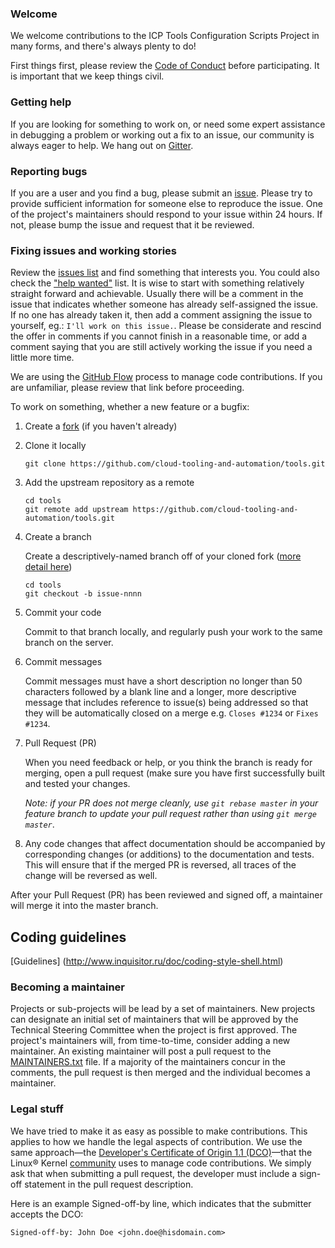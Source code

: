 ### Welcome

We welcome contributions to the ICP Tools Configuration Scripts Project in many forms, and there's always plenty to do!

First things first, please review the [Code of Conduct](CONDUCT.md) before participating. It is important that we keep things civil.

### Getting help
If you are looking for something to work on, or need some expert assistance in debugging a problem or working out a fix to an issue, our community is always eager to help. We hang out on [Gitter](https://gitter.im/cloud-tooling-and-automation/community).

### Reporting bugs
If you are a user and you find a bug, please submit an [issue](https://github.com/cloud-tooling-and-automation/tools/issues). Please try to provide sufficient information for someone else to reproduce the issue. One of the project's maintainers should respond to your issue within 24 hours. If not, please bump the issue and request that it be reviewed.

### Fixing issues and working stories
Review the [issues list](https://github.com/cloud-tooling-and-automation/tools/issues) and find something that interests you. You could also check the ["help wanted"](https://github.com/cloud-tooling-and-automation/tools/issues?q=is%3Aissue+is%3Aopen+label%3A%22help+wanted%22) list. It is wise to start with something relatively straight forward and achievable. Usually there will be a comment in the issue that indicates whether someone has already self-assigned the issue. If no one has already taken it, then add a comment assigning the issue to yourself, eg.: ```I'll work on this issue.```. Please be considerate and rescind the offer in comments if you cannot finish in a reasonable time, or add a comment saying that you are still actively working the issue if you need a little more time.

We are using the [GitHub Flow](https://guides.github.com/introduction/flow/) process to manage code contributions. If you are unfamiliar, please review that link before proceeding.

To work on something, whether a new feature or a bugfix:
1.  Create a [fork](https://help.github.com/articles/fork-a-repo/) (if you haven't already)
2.  Clone it locally
  
    ```
    git clone https://github.com/cloud-tooling-and-automation/tools.git
    ```
    
3.  Add the upstream repository as a remote
  
    ```
    cd tools
    git remote add upstream https://github.com/cloud-tooling-and-automation/tools.git
    ```
  
4.  Create a branch

    Create a descriptively-named branch off of your cloned fork ([more detail here](https://help.github.com/articles/syncing-a-fork/))
    
    ```
    cd tools
    git checkout -b issue-nnnn
    ```
  
5.  Commit your code

    Commit to that branch locally, and regularly push your work to the same branch on the server.
  
6.  Commit messages
  
    Commit messages must have a short description no longer than 50 characters followed by a blank line and a longer, more descriptive message that includes reference to issue(s) being addressed so that they will be automatically closed on a merge e.g. ```Closes #1234``` or ```Fixes #1234```.
  
7.  Pull Request (PR)

    When you need feedback or help, or you think the branch is ready for merging, open a pull request (make sure you have first successfully built and tested your changes.
    
    _Note: if your PR does not merge cleanly, use ```git rebase master``` in your feature branch to update your pull request rather than using ```git merge master```_.
       
8.  Any code changes that affect documentation should be accompanied by corresponding changes (or additions) to the documentation and tests. This will ensure that if the merged PR is reversed, all traces of the change will be reversed as well.

After your Pull Request (PR) has been reviewed and signed off, a maintainer will merge it into the master branch.

## Coding guidelines

[Guidelines] (http://www.inquisitor.ru/doc/coding-style-shell.html)

### Becoming a maintainer
Projects or sub-projects will be lead by a set of maintainers. New projects can designate an initial set of maintainers that will be approved by the Technical Steering Committee when the project is first approved. The project's maintainers will, from time-to-time, consider adding a new maintainer. An existing maintainer will post a pull request to the [MAINTAINERS.txt](MAINTAINERS.txt) file. If a majority of the maintainers concur in the comments, the pull request is then merged and the individual becomes a maintainer.

### Legal stuff
We have tried to make it as easy as possible to make contributions. This applies to how we handle the legal aspects of contribution. We use the same approach&mdash;the [Developer's Certificate of Origin 1.1 (DCO)](DCO1.1.txt)&mdash;that the Linux&reg; Kernel [community](http://elinux.org/Developer_Certificate_Of_Origin) uses to manage code contributions.
We simply ask that when submitting a pull request, the developer must include a sign-off statement in the pull request description.

Here is an example Signed-off-by line, which indicates that the submitter accepts the DCO:

```
Signed-off-by: John Doe <john.doe@hisdomain.com>
```
